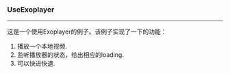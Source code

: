 ### UseExoplayer

---
这是一个使用Exoplayer的例子。该例子实现了一下的功能：
1. 播放一个本地视频.
2. 监听播放器的状态，给出相应的loading.
3. 可以快进快退.